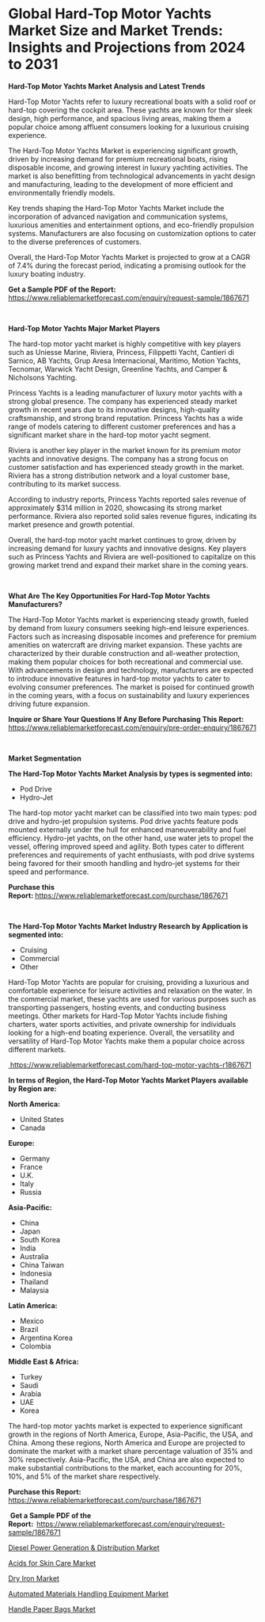 <p><h1>Global Hard-Top Motor Yachts Market Size and Market Trends: Insights and Projections from 2024 to 2031</h1></p><p><strong>Hard-Top Motor Yachts Market Analysis and Latest Trends</strong></p>
<p><p>Hard-Top Motor Yachts refer to luxury recreational boats with a solid roof or hard-top covering the cockpit area. These yachts are known for their sleek design, high performance, and spacious living areas, making them a popular choice among affluent consumers looking for a luxurious cruising experience.</p><p>The Hard-Top Motor Yachts Market is experiencing significant growth, driven by increasing demand for premium recreational boats, rising disposable income, and growing interest in luxury yachting activities. The market is also benefitting from technological advancements in yacht design and manufacturing, leading to the development of more efficient and environmentally friendly models.</p><p>Key trends shaping the Hard-Top Motor Yachts Market include the incorporation of advanced navigation and communication systems, luxurious amenities and entertainment options, and eco-friendly propulsion systems. Manufacturers are also focusing on customization options to cater to the diverse preferences of customers.</p><p>Overall, the Hard-Top Motor Yachts Market is projected to grow at a CAGR of 7.4% during the forecast period, indicating a promising outlook for the luxury boating industry.</p></p>
<p><strong>Get a Sample PDF of the Report:&nbsp;</strong> <a href="https://www.reliablemarketforecast.com/enquiry/request-sample/1867671">https://www.reliablemarketforecast.com/enquiry/request-sample/1867671</a></p>
<p>&nbsp;</p>
<p><strong>Hard-Top Motor Yachts Major Market Players</strong></p>
<p><p>The hard-top motor yacht market is highly competitive with key players such as Uniesse Marine, Riviera, Princess, Filippetti Yacht, Cantieri di Sarnico, AB Yachts, Grup Aresa Internacional, Maritimo, Motion Yachts, Tecnomar, Warwick Yacht Design, Greenline Yachts, and Camper & Nicholsons Yachting.</p><p>Princess Yachts is a leading manufacturer of luxury motor yachts with a strong global presence. The company has experienced steady market growth in recent years due to its innovative designs, high-quality craftsmanship, and strong brand reputation. Princess Yachts has a wide range of models catering to different customer preferences and has a significant market share in the hard-top motor yacht segment.</p><p>Riviera is another key player in the market known for its premium motor yachts and innovative designs. The company has a strong focus on customer satisfaction and has experienced steady growth in the market. Riviera has a strong distribution network and a loyal customer base, contributing to its market success.</p><p>According to industry reports, Princess Yachts reported sales revenue of approximately $314 million in 2020, showcasing its strong market performance. Riviera also reported solid sales revenue figures, indicating its market presence and growth potential.</p><p>Overall, the hard-top motor yacht market continues to grow, driven by increasing demand for luxury yachts and innovative designs. Key players such as Princess Yachts and Riviera are well-positioned to capitalize on this growing market trend and expand their market share in the coming years.</p></p>
<p>&nbsp;</p>
<p><strong>What Are The Key Opportunities For Hard-Top Motor Yachts Manufacturers?</strong></p>
<p><p>The Hard-Top Motor Yachts market is experiencing steady growth, fueled by demand from luxury consumers seeking high-end leisure experiences. Factors such as increasing disposable incomes and preference for premium amenities on watercraft are driving market expansion. These yachts are characterized by their durable construction and all-weather protection, making them popular choices for both recreational and commercial use. With advancements in design and technology, manufacturers are expected to introduce innovative features in hard-top motor yachts to cater to evolving consumer preferences. The market is poised for continued growth in the coming years, with a focus on sustainability and luxury experiences driving future expansion.</p></p>
<p><strong>Inquire or Share Your Questions If Any Before Purchasing This Report:</strong> <a href="https://www.reliablemarketforecast.com/enquiry/pre-order-enquiry/1867671">https://www.reliablemarketforecast.com/enquiry/pre-order-enquiry/1867671</a></p>
<p>&nbsp;</p>
<p><strong>Market Segmentation</strong></p>
<p><strong>The Hard-Top Motor Yachts Market Analysis by types is segmented into:</strong></p>
<p><ul><li>Pod Drive</li><li>Hydro-Jet</li></ul></p>
<p><p>The hard-top motor yacht market can be classified into two main types: pod drive and hydro-jet propulsion systems. Pod drive yachts feature pods mounted externally under the hull for enhanced maneuverability and fuel efficiency. Hydro-jet yachts, on the other hand, use water jets to propel the vessel, offering improved speed and agility. Both types cater to different preferences and requirements of yacht enthusiasts, with pod drive systems being favored for their smooth handling and hydro-jet systems for their speed and performance.</p></p>
<p><strong>Purchase this Report:&nbsp;</strong><a href="https://www.reliablemarketforecast.com/purchase/1867671">https://www.reliablemarketforecast.com/purchase/1867671</a></p>
<p>&nbsp;</p>
<p><strong>The Hard-Top Motor Yachts Market Industry Research by Application is segmented into:</strong></p>
<p><ul><li>Cruising</li><li>Commercial</li><li>Other</li></ul></p>
<p><p>Hard-Top Motor Yachts are popular for cruising, providing a luxurious and comfortable experience for leisure activities and relaxation on the water. In the commercial market, these yachts are used for various purposes such as transporting passengers, hosting events, and conducting business meetings. Other markets for Hard-Top Motor Yachts include fishing charters, water sports activities, and private ownership for individuals looking for a high-end boating experience. Overall, the versatility and versatility of Hard-Top Motor Yachts make them a popular choice across different markets.</p></p>
<p><a href="https://www.reliablemarketforecast.com/hard-top-motor-yachts-r1867671">&nbsp;https://www.reliablemarketforecast.com/hard-top-motor-yachts-r1867671</a></p>
<p><strong>In terms of Region, the Hard-Top Motor Yachts Market Players available by Region are:</strong></p>
<p>
    <p> <strong> North America: </strong>
        <ul>
            <li>United States</li>
            <li>Canada</li>
        </ul>
        </p> 
    <p> <strong> Europe: </strong>
        <ul>
            <li>Germany</li>
            <li>France</li>
            <li>U.K.</li>
            <li>Italy</li>
            <li>Russia</li>
        </ul>
        </p> 
    <p> <strong> Asia-Pacific: </strong>
        <ul>
            <li>China</li>
            <li>Japan</li>
            <li>South Korea</li>
            <li>India</li>
            <li>Australia</li>
            <li>China Taiwan</li>
            <li>Indonesia</li>
            <li>Thailand</li>
            <li>Malaysia</li>
        </ul>
        </p> 
    <p> <strong> Latin America: </strong>
        <ul>
            <li>Mexico</li>
            <li>Brazil</li>
            <li>Argentina Korea</li>
            <li>Colombia</li>
        </ul>
        </p> 
    <p> <strong> Middle East & Africa: </strong>
        <ul>
            <li>Turkey</li>
            <li>Saudi</li>
            <li>Arabia</li>
            <li>UAE</li>
            <li>Korea</li>
        </ul>
    </p>
    </p>
<p><p>The hard-top motor yachts market is expected to experience significant growth in the regions of North America, Europe, Asia-Pacific, the USA, and China. Among these regions, North America and Europe are projected to dominate the market with a market share percentage valuation of 35% and 30% respectively. Asia-Pacific, the USA, and China are also expected to make substantial contributions to the market, each accounting for 20%, 10%, and 5% of the market share respectively.</p></p>
<p><strong>Purchase this Report: </strong><a href="https://www.reliablemarketforecast.com/purchase/1867671">https://www.reliablemarketforecast.com/purchase/1867671</a></p>
<p>&nbsp;<strong>Get a Sample PDF of the Report:&nbsp;&nbsp;</strong><a href="https://www.reliablemarketforecast.com/enquiry/request-sample/1867671">https://www.reliablemarketforecast.com/enquiry/request-sample/1867671</a></p>
<p><strong></strong></p>
<p><p><a href="https://github.com/arionmp/Market-Research-Report-List-4/blob/main/diesel-power-generation-distribution-market.md">Diesel Power Generation & Distribution Market</a></p><p><a href="https://medium.com/@codystark63/acids-for-skin-care-market-size-share-trends-analysis-report-by-end-use-36f58062c8d4">Acids for Skin Care Market</a></p><p><a href="https://medium.com/@bradleyills65767/dry-iron-industry-analysis-report-its-market-size-share-trends-by-application-region-b728c8d9d086">Dry Iron Market</a></p><p><a href="https://github.com/SheilaBruen2023/Market-Research-Report-List-2/blob/main/automated-materials-handling-equipment-market.md">Automated Materials Handling Equipment Market</a></p><p><a href="https://medium.com/@amandaexton567/global-handle-paper-bags-market-focus-on-application-end-use-industry-type-equipment-and-4671ca025ceb">Handle Paper Bags Market</a></p></p>